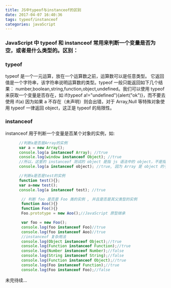 ```yaml
---
title: JS中typeof与instanceof的区别
date: 2017-04-07 16:40:36
tags: typeof/instanceof
categories: javaScript
---
```

###  JavaScript 中 typeof 和 instanceof 常用来判断一个变量是否为空，或者是什么类型的。区别：
###  typeof

  typeof 是一个一元运算，放在一个运算数之前，运算数可以是任意类型。
  它返回值是一个字符串，该字符串说明运算数的类型。typeof 一般只能返回如下几个结果：
  number,boolean,string,function,object,undefined。我们可以使用 typeof 来获取一个变量是否存在，如 if(typeof a!="undefined"){alert("ok")}，而不要去使用 if(a) 因为如果 a 不存在（未声明）则会出错，对于 Array,Null 等特殊对象使用 typeof 一律返回 object，这正是 typeof 的局限性。
### instanceof
  instanceof 用于判断一个变量是否某个对象的实例，如:
  ```javascript
        //判断a是否是Array的实例
        var a = new Array();
        console.log(a instanceof Array); //true
        console.log(window instanceof Object); //true
        //所以，这里的 instanceof 测试的 object 是指 js 语法中的 object，不是指 dom 模型对象。
        console.log(a instanceof object); //true, 因为 Array 是 object 的子类

        //判断a是否是test的实例
        function test(){};
        var a=new test();
        console.log(a instanceof test); //true

         // 判断 foo 是否是 Foo 类的实例 , 并且是否是其父类型的实例
         function Aoo(){}
         function Foo(){}
         Foo.prototype = new Aoo();//JavaScript 原型继承

         var foo = new Foo();
         console.log(foo instanceof Foo)//true
         console.log(foo instanceof Aoo)//true
         //instanceof 复杂用法
         console.log(Object instanceof Object);//true
         console.log(Function instanceof Function);//true
         console.log(Number instanceof Number);//false
         console.log(String instanceof String);//false
         console.log(Function instanceof Object);//true
         console.log(Foo instanceof Function);//true
         console.log(Foo instanceof Foo);//false
  ```
   未完待续...
